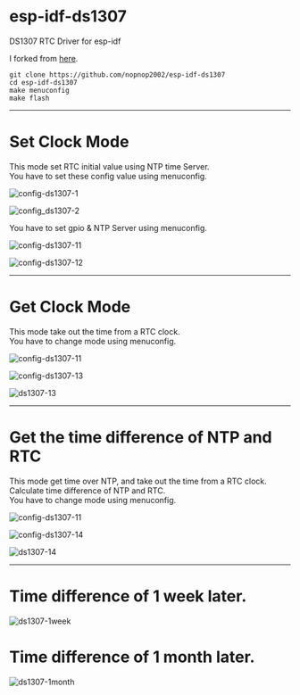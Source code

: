 # esp-idf-ds1307
DS1307 RTC Driver for esp-idf

I forked from [here](https://github.com/UncleRus/esp-idf-lib/tree/master/components/ds1307).

```
git clone https://github.com/nopnop2002/esp-idf-ds1307
cd esp-idf-ds1307
make menuconfig
make flash
```



---

# Set Clock Mode   

This mode set RTC initial value using NTP time Server.   
You have to set these config value using menuconfig.   

![config-ds1307-1](https://user-images.githubusercontent.com/6020549/59560411-a0ba7800-904c-11e9-96ae-19b8ab390c5e.jpg)

![config_ds1307-2](https://user-images.githubusercontent.com/6020549/59560457-32c28080-904d-11e9-9676-72a164dcc83e.jpg)

You have to set gpio & NTP Server using menuconfig.   

![config-ds1307-11](https://user-images.githubusercontent.com/6020549/59560423-b891fc00-904c-11e9-82b0-b1d999840856.jpg)

![config-ds1307-12](https://user-images.githubusercontent.com/6020549/59560424-bc258300-904c-11e9-924d-81b3f4f0555f.jpg)

---

# Get Clock Mode   

This mode take out the time from a RTC clock.   
You have to change mode using menuconfig.   

![config-ds1307-11](https://user-images.githubusercontent.com/6020549/59560423-b891fc00-904c-11e9-82b0-b1d999840856.jpg)

![config-ds1307-13](https://user-images.githubusercontent.com/6020549/59560426-ce9fbc80-904c-11e9-9c6f-3701054df1c9.jpg)

![ds1307-13](https://user-images.githubusercontent.com/6020549/59560432-df503280-904c-11e9-91ba-56148e8b39b3.jpg)

---

# Get the time difference of NTP and RTC   

This mode get time over NTP, and take out the time from a RTC clock.   
Calculate time difference of NTP and RTC.   
You have to change mode using menuconfig.   

![config-ds1307-11](https://user-images.githubusercontent.com/6020549/59560423-b891fc00-904c-11e9-82b0-b1d999840856.jpg)

![config-ds1307-14](https://user-images.githubusercontent.com/6020549/59560428-d7908e00-904c-11e9-94f7-75e6e6023caf.jpg)

![ds1307-14](https://user-images.githubusercontent.com/6020549/59560436-eb3bf480-904c-11e9-9a9f-3fad2a9903e5.jpg)

---

# Time difference of 1 week later.   

![ds1307-1week](https://user-images.githubusercontent.com/6020549/59961700-4e7aca80-9516-11e9-824d-137c5f0b5a2c.jpg)

# Time difference of 1 month later.   

![ds1307-1month](https://user-images.githubusercontent.com/6020549/61293381-82dc6080-a80e-11e9-87a2-f4f6aba1efca.jpg)

